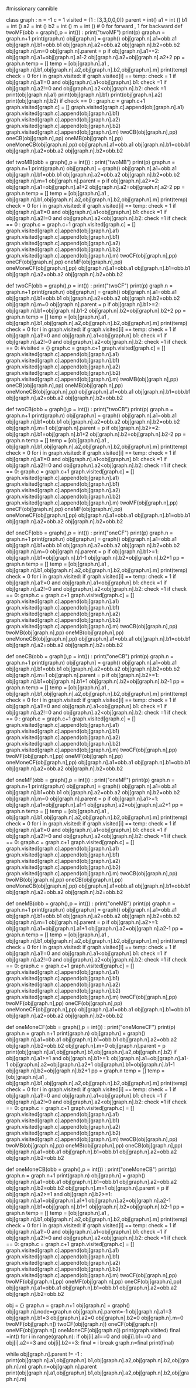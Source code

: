 #missionary cannible

class graph :
    n = -1
    c = 1
    visited = {1 : [3,3,0,0,0]}
    parent = int()
    a1 = int ()
    b1 = int ()
    a2 = int ()
    b2 = int ()
    m = int () 
    # 0 for forward , 1 for backward
def twoMF(obb = graph(),p = int()) :
    print("twoMF")
    print(p)
    graph.n = graph.n+1
    print(graph.n)
    obj[graph.n] = graph()
    obj[graph.n].a1=obb.a1
    obj[graph.n].b1=obb.b1
    obj[graph.n].a2=obb.a2
    obj[graph.n].b2=obb.b2
    obj[graph.n].m=0
    obj[graph.n].parent = p
    if obj[graph.n].a1>=2:
        obj[graph.n].a1=obj[graph.n].a1-2
        obj[graph.n].a2=obj[graph.n].a2+2
        pp = graph.n
        temp = []
        temp = [obj[graph.n].a1 , obj[graph.n].b1,obj[graph.n].a2,obj[graph.n].b2,obj[graph.n].m]
        print(temp)
        check = 0
        for i in graph.visited:
            if graph.visited[i] == temp:
                check = 1
        if obj[graph.n].a1!=0 and  obj[graph.n].a1<obj[graph.n].b1:
            check =1
        if obj[graph.n].a2!=0 and  obj[graph.n].a2<obj[graph.n].b2:
            check =1
        print(obj[graph.n].a1)
        print(obj[graph.n].b1)
        print(obj[graph.n].a2)
        print(obj[graph.n].b2)
        if check == 0  :
            graph.c = graph.c+1
            graph.visited[graph.c] = []
            graph.visited[graph.c].append(obj[graph.n].a1)
            graph.visited[graph.c].append(obj[graph.n].b1)
            graph.visited[graph.c].append(obj[graph.n].a2)
            graph.visited[graph.c].append(obj[graph.n].b2)
            graph.visited[graph.c].append(obj[graph.n].m)
            twoCB(obj[graph.n],pp)
            oneCB(obj[graph.n],pp)
            oneMB(obj[graph.n],pp)
            oneMoneCB(obj[graph.n],pp)
    obj[graph.n].a1=obb.a1
    obj[graph.n].b1=obb.b1
    obj[graph.n].a2=obb.a2
    obj[graph.n].b2=obb.b2
        
        
def twoMB(obb = graph(),p = int()) :
    print("twoMB")
    print(p)
    graph.n = graph.n+1
    print(graph.n)
    obj[graph.n] = graph()
    obj[graph.n].a1=obb.a1
    obj[graph.n].b1=obb.b1
    obj[graph.n].a2=obb.a2
    obj[graph.n].b2=obb.b2
    obj[graph.n].m=1
    obj[graph.n].parent = p
    if obj[graph.n].a2>=2:
        obj[graph.n].a1=obj[graph.n].a1+2
        obj[graph.n].a2=obj[graph.n].a2-2
        pp = graph.n
        temp = []
        temp = [obj[graph.n].a1 , obj[graph.n].b1,obj[graph.n].a2,obj[graph.n].b2,obj[graph.n].m]
        print(temp)
        check = 0
        for i in graph.visited:
            if graph.visited[i] == temp:
                check = 1
        if obj[graph.n].a1!=0 and  obj[graph.n].a1<obj[graph.n].b1:
            check =1
        if obj[graph.n].a2!=0 and  obj[graph.n].a2<obj[graph.n].b2:
            check =1
        if check == 0 :
            graph.c = graph.c+1
            graph.visited[graph.c] = []
            graph.visited[graph.c].append(obj[graph.n].a1)
            graph.visited[graph.c].append(obj[graph.n].b1)
            graph.visited[graph.c].append(obj[graph.n].a2)
            graph.visited[graph.c].append(obj[graph.n].b2)
            graph.visited[graph.c].append(obj[graph.n].m)
            twoCF(obj[graph.n],pp)
            oneCF(obj[graph.n],pp)
            oneMF(obj[graph.n],pp)
            oneMoneCF(obj[graph.n],pp)
    obj[graph.n].a1=obb.a1
    obj[graph.n].b1=obb.b1
    obj[graph.n].a2=obb.a2
    obj[graph.n].b2=obb.b2

def twoCF(obb = graph(),p = int()) :
    print("twoCF")
    print(p)
    graph.n = graph.n+1
    print(graph.n)
    obj[graph.n] = graph()
    obj[graph.n].a1=obb.a1
    obj[graph.n].b1=obb.b1
    obj[graph.n].a2=obb.a2
    obj[graph.n].b2=obb.b2
    obj[graph.n].m=0
    obj[graph.n].parent = p
    if obj[graph.n].b1>=2:
        obj[graph.n].b1=obj[graph.n].b1-2
        obj[graph.n].b2=obj[graph.n].b2+2
        pp = graph.n
        temp = []
        temp = [obj[graph.n].a1 , obj[graph.n].b1,obj[graph.n].a2,obj[graph.n].b2,obj[graph.n].m]
        print(temp)
        check = 0
        for i in graph.visited:
            if graph.visited[i] == temp:
                check = 1
        if obj[graph.n].a1!=0 and  obj[graph.n].a1<obj[graph.n].b1:
            check =1
        if obj[graph.n].a2!=0 and  obj[graph.n].a2<obj[graph.n].b2:
            check =1
        if check == 0:
            #visited = {}
            graph.c = graph.c+1
            graph.visited[graph.c] = []
            graph.visited[graph.c].append(obj[graph.n].a1)
            graph.visited[graph.c].append(obj[graph.n].b1)
            graph.visited[graph.c].append(obj[graph.n].a2)
            graph.visited[graph.c].append(obj[graph.n].b2)
            graph.visited[graph.c].append(obj[graph.n].m)
            twoMB(obj[graph.n],pp)
            oneCB(obj[graph.n],pp)
            oneMB(obj[graph.n],pp)
            oneMoneCB(obj[graph.n],pp)
    obj[graph.n].a1=obb.a1
    obj[graph.n].b1=obb.b1
    obj[graph.n].a2=obb.a2
    obj[graph.n].b2=obb.b2

def twoCB(obb = graph(),p = int()) :
    print("twoCB")
    print(p)
    graph.n = graph.n+1
    print(graph.n)
    obj[graph.n] = graph()
    obj[graph.n].a1=obb.a1
    obj[graph.n].b1=obb.b1
    obj[graph.n].a2=obb.a2
    obj[graph.n].b2=obb.b2
    obj[graph.n].m=1
    obj[graph.n].parent = p
    if obj[graph.n].b2>=2:
        obj[graph.n].b1=obj[graph.n].b1+2
        obj[graph.n].b2=obj[graph.n].b2-2
        pp = graph.n
        temp = []
        temp = [obj[graph.n].a1 , obj[graph.n].b1,obj[graph.n].a2,obj[graph.n].b2,obj[graph.n].m]
        print(temp)
        check = 0
        for i in graph.visited:
            if graph.visited[i] == temp:
                check = 1
        if obj[graph.n].a1!=0 and  obj[graph.n].a1<obj[graph.n].b1:
            check =1
        if obj[graph.n].a2!=0 and  obj[graph.n].a2<obj[graph.n].b2:
            check =1
        if check == 0:
            graph.c = graph.c+1
            graph.visited[graph.c] = []
            graph.visited[graph.c].append(obj[graph.n].a1)
            graph.visited[graph.c].append(obj[graph.n].b1)
            graph.visited[graph.c].append(obj[graph.n].a2)
            graph.visited[graph.c].append(obj[graph.n].b2)
            graph.visited[graph.c].append(obj[graph.n].m)
            twoMF(obj[graph.n],pp)
            oneCF(obj[graph.n],pp)
            oneMF(obj[graph.n],pp)
            oneMoneCF(obj[graph.n],pp)
    obj[graph.n].a1=obb.a1
    obj[graph.n].b1=obb.b1
    obj[graph.n].a2=obb.a2
    obj[graph.n].b2=obb.b2


def oneCF(obb = graph(),p = int()) :
    print("oneCF")
    print(p)
    graph.n = graph.n+1
    print(graph.n)
    obj[graph.n] = graph()
    obj[graph.n].a1=obb.a1
    obj[graph.n].b1=obb.b1
    obj[graph.n].a2=obb.a2
    obj[graph.n].b2=obb.b2
    obj[graph.n].m=0
    obj[graph.n].parent = p
    if obj[graph.n].b1>=1:
        obj[graph.n].b1=obj[graph.n].b1-1
        obj[graph.n].b2=obj[graph.n].b2+1
        pp = graph.n
        temp = []
        temp = [obj[graph.n].a1 , obj[graph.n].b1,obj[graph.n].a2,obj[graph.n].b2,obj[graph.n].m]
        print(temp)
        check = 0
        for i in graph.visited:
            if graph.visited[i] == temp:
                check = 1
        if obj[graph.n].a1!=0 and  obj[graph.n].a1<obj[graph.n].b1:
            check =1
        if obj[graph.n].a2!=0 and  obj[graph.n].a2<obj[graph.n].b2:
            check =1
        if check == 0:
            graph.c = graph.c+1
            graph.visited[graph.c] = []
            graph.visited[graph.c].append(obj[graph.n].a1)
            graph.visited[graph.c].append(obj[graph.n].b1)
            graph.visited[graph.c].append(obj[graph.n].a2)
            graph.visited[graph.c].append(obj[graph.n].b2)
            graph.visited[graph.c].append(obj[graph.n].m)
            twoCB(obj[graph.n],pp)
            twoMB(obj[graph.n],pp)
            oneMB(obj[graph.n],pp)
            oneMoneCB(obj[graph.n],pp)
    obj[graph.n].a1=obb.a1
    obj[graph.n].b1=obb.b1
    obj[graph.n].a2=obb.a2
    obj[graph.n].b2=obb.b2


def oneCB(obb = graph(),p = int()) :
    print("oneCB")
    print(p)
    graph.n = graph.n+1
    print(graph.n)
    obj[graph.n] = graph()
    obj[graph.n].a1=obb.a1
    obj[graph.n].b1=obb.b1
    obj[graph.n].a2=obb.a2
    obj[graph.n].b2=obb.b2
    obj[graph.n].m=1
    obj[graph.n].parent = p
    if obj[graph.n].b2>=1:
        obj[graph.n].b1=obj[graph.n].b1+1
        obj[graph.n].b2=obj[graph.n].b2-1
        pp = graph.n
        temp = []
        temp = [obj[graph.n].a1 , obj[graph.n].b1,obj[graph.n].a2,obj[graph.n].b2,obj[graph.n].m]
        print(temp)
        check = 0
        for i in graph.visited:
            if graph.visited[i] == temp:
                check = 1
        if obj[graph.n].a1!=0 and  obj[graph.n].a1<obj[graph.n].b1:
            check =1
        if obj[graph.n].a2!=0 and  obj[graph.n].a2<obj[graph.n].b2:
            check =1
        if check == 0 :
            graph.c = graph.c+1
            graph.visited[graph.c] = []
            graph.visited[graph.c].append(obj[graph.n].a1)
            graph.visited[graph.c].append(obj[graph.n].b1)
            graph.visited[graph.c].append(obj[graph.n].a2)
            graph.visited[graph.c].append(obj[graph.n].b2)
            graph.visited[graph.c].append(obj[graph.n].m)
            twoCF(obj[graph.n],pp)
            twoMF(obj[graph.n],pp)
            oneMF(obj[graph.n],pp)
            oneMoneCF(obj[graph.n],pp)
    obj[graph.n].a1=obb.a1
    obj[graph.n].b1=obb.b1
    obj[graph.n].a2=obb.a2
    obj[graph.n].b2=obb.b2

def oneMF(obb = graph(),p = int()) :
    print("oneMF")
    print(p)
    graph.n = graph.n+1
    print(graph.n)
    obj[graph.n] = graph()
    obj[graph.n].a1=obb.a1
    obj[graph.n].b1=obb.b1
    obj[graph.n].a2=obb.a2
    obj[graph.n].b2=obb.b2
    obj[graph.n].m=0
    obj[graph.n].parent = p
    if obj[graph.n].a1>=1:
        obj[graph.n].a1=obj[graph.n].a1-1
        obj[graph.n].a2=obj[graph.n].a2+1
        pp = graph.n
        temp = []
        temp = [obj[graph.n].a1 , obj[graph.n].b1,obj[graph.n].a2,obj[graph.n].b2,obj[graph.n].m]
        print(temp)
        check = 0
        for i in graph.visited:
            if graph.visited[i] == temp:
                check = 1
        if obj[graph.n].a1!=0 and  obj[graph.n].a1<obj[graph.n].b1:
            check =1
        if obj[graph.n].a2!=0 and  obj[graph.n].a2<obj[graph.n].b2:
            check =1
        if check == 0:
            graph.c = graph.c+1
            graph.visited[graph.c] = []
            graph.visited[graph.c].append(obj[graph.n].a1)
            graph.visited[graph.c].append(obj[graph.n].b1)
            graph.visited[graph.c].append(obj[graph.n].a2)
            graph.visited[graph.c].append(obj[graph.n].b2)
            graph.visited[graph.c].append(obj[graph.n].m)
            twoCB(obj[graph.n],pp)
            twoMB(obj[graph.n],pp)
            oneCB(obj[graph.n],pp)
            oneMoneCB(obj[graph.n],pp)
    obj[graph.n].a1=obb.a1
    obj[graph.n].b1=obb.b1
    obj[graph.n].a2=obb.a2
    obj[graph.n].b2=obb.b2

def oneMB(obb = graph(),p = int()) :
    print("oneMB")
    print(p)
    graph.n = graph.n+1
    print(graph.n)
    obj[graph.n] = graph()
    obj[graph.n].a1=obb.a1
    obj[graph.n].b1=obb.b1
    obj[graph.n].a2=obb.a2
    obj[graph.n].b2=obb.b2
    obj[graph.n].m=1
    obj[graph.n].parent = p
    if obj[graph.n].a2>=1:
        obj[graph.n].a1=obj[graph.n].a1+1
        obj[graph.n].a2=obj[graph.n].a2-1
        pp = graph.n
        temp = []
        temp = [obj[graph.n].a1 , obj[graph.n].b1,obj[graph.n].a2,obj[graph.n].b2,obj[graph.n].m]
        print(temp)
        check = 0
        for i in graph.visited:
            if graph.visited[i] == temp:
                check = 1
        if obj[graph.n].a1!=0 and  obj[graph.n].a1<obj[graph.n].b1:
            check =1
        if obj[graph.n].a2!=0 and  obj[graph.n].a2<obj[graph.n].b2:
            check =1
        if check == 0:
            graph.c = graph.c+1
            graph.visited[graph.c] = []
            graph.visited[graph.c].append(obj[graph.n].a1)
            graph.visited[graph.c].append(obj[graph.n].b1)
            graph.visited[graph.c].append(obj[graph.n].a2)
            graph.visited[graph.c].append(obj[graph.n].b2)
            graph.visited[graph.c].append(obj[graph.n].m)
            twoCF(obj[graph.n],pp)
            twoMF(obj[graph.n],pp)
            oneCF(obj[graph.n],pp)
            oneMoneCF(obj[graph.n],pp)
    obj[graph.n].a1=obb.a1
    obj[graph.n].b1=obb.b1
    obj[graph.n].a2=obb.a2
    obj[graph.n].b2=obb.b2

def oneMoneCF(obb = graph(),p = int()) :
    print("oneMoneCF")
    print(p)
    graph.n = graph.n+1
    print(graph.n)
    obj[graph.n] = graph()
    obj[graph.n].a1=obb.a1
    obj[graph.n].b1=obb.b1
    obj[graph.n].a2=obb.a2
    obj[graph.n].b2=obb.b2
    obj[graph.n].m=0
    obj[graph.n].parent = p
    print(obj[graph.n].a1,obj[graph.n].b1,obj[graph.n].a2,obj[graph.n].b2)
    if obj[graph.n].a1>=1 and obj[graph.n].b1>=1:
        obj[graph.n].a1=obj[graph.n].a1-1
        obj[graph.n].a2=obj[graph.n].a2+1
        obj[graph.n].b1=obj[graph.n].b1-1
        obj[graph.n].b2=obj[graph.n].b2+1
        pp = graph.n
        temp = []
        temp = [obj[graph.n].a1 , obj[graph.n].b1,obj[graph.n].a2,obj[graph.n].b2,obj[graph.n].m]
        print(temp)
        check = 0
        for i in graph.visited:
            if graph.visited[i] == temp:
                check = 1
        if obj[graph.n].a1!=0 and  obj[graph.n].a1<obj[graph.n].b1:
            check =1
        if obj[graph.n].a2!=0 and  obj[graph.n].a2<obj[graph.n].b2:
            check =1
        if check == 0:
            graph.c = graph.c+1
            graph.visited[graph.c] = []
            graph.visited[graph.c].append(obj[graph.n].a1)
            graph.visited[graph.c].append(obj[graph.n].b1)
            graph.visited[graph.c].append(obj[graph.n].a2)
            graph.visited[graph.c].append(obj[graph.n].b2)
            graph.visited[graph.c].append(obj[graph.n].m)
            twoCB(obj[graph.n],pp)
            twoMB(obj[graph.n],pp)
            oneMB(obj[graph.n],pp)
            oneCB(obj[graph.n],pp)
    obj[graph.n].a1=obb.a1
    obj[graph.n].b1=obb.b1
    obj[graph.n].a2=obb.a2
    obj[graph.n].b2=obb.b2
        
def oneMoneCB(obb = graph(),p = int()) :
    print("oneMoneCB")
    print(p)
    graph.n = graph.n+1
    print(graph.n)
    obj[graph.n] = graph()
    obj[graph.n].a1=obb.a1
    obj[graph.n].b1=obb.b1
    obj[graph.n].a2=obb.a2
    obj[graph.n].b2=obb.b2
    obj[graph.n].m=1
    obj[graph.n].parent = p
    if obj[graph.n].a2>=1 and obj[graph.n].b2>=1:
        obj[graph.n].a1=obj[graph.n].a1+1
        obj[graph.n].a2=obj[graph.n].a2-1
        obj[graph.n].b1=obj[graph.n].b1+1
        obj[graph.n].b2=obj[graph.n].b2-1
        pp = graph.n
        temp = []
        temp = [obj[graph.n].a1 , obj[graph.n].b1,obj[graph.n].a2,obj[graph.n].b2,obj[graph.n].m]
        print(temp)
        check = 0
        for i in graph.visited:
            if graph.visited[i] == temp:
                check = 1
        if obj[graph.n].a1!=0 and  obj[graph.n].a1<obj[graph.n].b1:
            check =1
        if obj[graph.n].a2!=0 and  obj[graph.n].a2<obj[graph.n].b2:
            check =1
        if check == 0:
            graph.c = graph.c+1
            graph.visited[graph.c] = []
            graph.visited[graph.c].append(obj[graph.n].a1)
            graph.visited[graph.c].append(obj[graph.n].b1)
            graph.visited[graph.c].append(obj[graph.n].a2)
            graph.visited[graph.c].append(obj[graph.n].b2)
            graph.visited[graph.c].append(obj[graph.n].m)
            twoCF(obj[graph.n],pp)
            twoMF(obj[graph.n],pp)
            oneMF(obj[graph.n],pp)
            oneCF(obj[graph.n],pp)
    obj[graph.n].a1=obb.a1
    obj[graph.n].b1=obb.b1
    obj[graph.n].a2=obb.a2
    obj[graph.n].b2=obb.b2

obj = {}
graph.n = graph.n+1
obj[graph.n] = graph()
obj[graph.n].node=graph.n
obj[graph.n].parent=-1
obj[graph.n].a1=3
obj[graph.n].b1=3
obj[graph.n].a2=0
obj[graph.n].b2=0
obj[graph.n].m=0
twoMF(obj[graph.n])
twoCF(obj[graph.n])
oneCF(obj[graph.n])
oneMF(obj[graph.n])
oneMoneCF(obj[graph.n])
print(graph.visited)
final =int()
for i in range(graph.n):
    if obj[i].a1==0 and obj[i].b1==0 and obj[i].a2==3 and obj[i].b2==3:
        final = i
        break
graph.n=final
print(final)

while obj[graph.n].parent != -1 :
    print(obj[graph.n].a1,obj[graph.n].b1,obj[graph.n].a2,obj[graph.n].b2,obj[graph.n].m)
    graph.n=obj[graph.n].parent
print(obj[graph.n].a1,obj[graph.n].b1,obj[graph.n].a2,obj[graph.n].b2,obj[graph.n].m)
